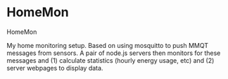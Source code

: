 HomeMon
=======

HomeMon

My home monitoring setup.
Based on using mosquitto to push MMQT messages from sensors. A pair of node.js servers then monitors for these messages and (1) calculate statistics (hourly energy usage, etc) and (2) server webpages to display data.